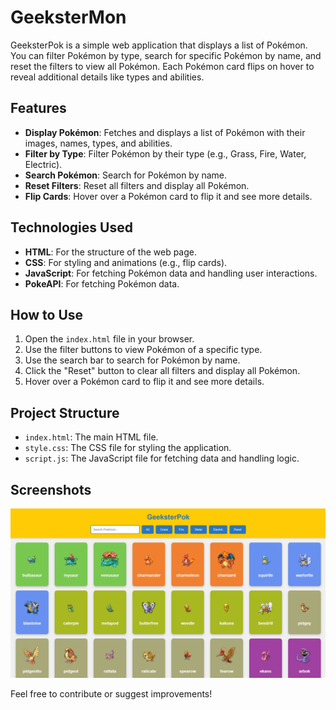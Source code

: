 # GeeksterMon

GeeksterPok is a simple web application that displays a list of Pokémon. You can filter Pokémon by type, search for specific Pokémon by name, and reset the filters to view all Pokémon. Each Pokémon card flips on hover to reveal additional details like types and abilities.

## Features

- **Display Pokémon**: Fetches and displays a list of Pokémon with their images, names, types, and abilities.
- **Filter by Type**: Filter Pokémon by their type (e.g., Grass, Fire, Water, Electric).
- **Search Pokémon**: Search for Pokémon by name.
- **Reset Filters**: Reset all filters and display all Pokémon.
- **Flip Cards**: Hover over a Pokémon card to flip it and see more details.

## Technologies Used

- **HTML**: For the structure of the web page.
- **CSS**: For styling and animations (e.g., flip cards).
- **JavaScript**: For fetching Pokémon data and handling user interactions.
- **PokeAPI**: For fetching Pokémon data.

## How to Use

1. Open the `index.html` file in your browser.
2. Use the filter buttons to view Pokémon of a specific type.
3. Use the search bar to search for Pokémon by name.
4. Click the "Reset" button to clear all filters and display all Pokémon.
5. Hover over a Pokémon card to flip it and see more details.

## Project Structure

- `index.html`: The main HTML file.
- `style.css`: The CSS file for styling the application.
- `script.js`: The JavaScript file for fetching data and handling logic.

## Screenshots

![GeeksterPok Screenshot](./img/screenshot.png) 


Feel free to contribute or suggest improvements!
